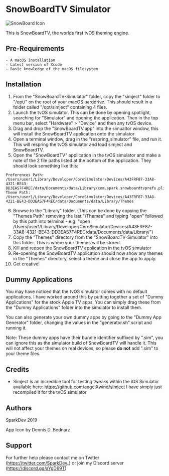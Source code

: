 # SnowBoardTV Simulator

![SnowBoard Icon](https://i.imgur.com/du1jZL7.png)

This is SnowBoardTV, the worlds first tvOS theming engine.

## Pre-Requirements
```
- A macOS Installation
- Latest version of Xcode
- Basic knowledge of the macOS filesystem
```

## Installation
1. From the "SnowBoardTV-Simulator" folder, copy the "simject" folder to "/opt/" on the root of your macOS harddrive. This should result in a folder called "/opt/simject" containing 4 files.
2. Launch the tvOS simulator. This can be done by opening spotlight, searching for "Simulator" and opening the application. Then in the top menu bar, select "Hardware" > "Device" and then any tvOS device.
3. Drag and drop the "SnowBoardTV.app" into the simualtor window, this will install the SnowBoardTV application onto the simulator
4. Open a terminal window, drag in the "respring_simulator" file, and run it. This will respring the tvOS simulator and load simject and SnowBoardTV.
5. Open the "SnowBoardTV" application in the tvOS simulator and make a note of the 2 file paths listed at the bottom of the application. They should look something like this:

```
Preferences Path: /Users/user1/Library/Developer/CoreSimulator/Devices/A43FRF87-33A8-4321-BE43-DD3EAS7F4REC/data/Documents/data/Library/com.spark.snowboardtvprefs.plist
Theme Path: /Users/user1/Library/Developer/CoreSimulator/Devices/A43FRF87-33A8-4321-BE43-DD3EAS7F4REC/data/Documents/data/Library/Themes
```

6. Browse to the "Library" folder. (This can be done by copying the "Themes Path" removing the last "/Themes" and typing "open" followed by this path into terminal - e.g. "open /Users/user1/Library/Developer/CoreSimulator/Devices/A43FRF87-33A8-4321-BE43-DD3EAS7F4REC/data/Documents/data/Library/")
7. Copy the "Themes" directory from the "SnowBoardTV-Simulator" into this folder. This is where your themes will be stored.
8. Kill and reopen the SnowBoardTV application in the tvOS simulator
9. Re-opening the SnowBoardTV application should now show any themes in the "Themes" directory, select a theme and close the app to apply.
10. Get creative!

## Dummy Applications
You may have noticed that the tvOS simulator comes with no default applications. I have worked around this by putting together a set of "Dummy Applications" for the stock Apple TV apps. You can simply drag these from the "Dummy Applications" folder into the simulator to install them.

You can also generate your own dummy apps by going to the "Dummy App Generator" folder, changing the values in the "generator.sh" script and running it.

Note: These dummy apps have their bundle identifier suffixed by ".sim", you can ignore this as the simulator build of SnowBoardTV will handle it. This will not affect your themes on real devices, so please **do not** add ".sim" to your theme files.

## Credits
- Simject is an incredible tool for testing tweaks within the iOS Simulator available here: https://github.com/angelXwind/simject I have simply just recompiled it for the tvOS simulator

## Authors
SparkDev 2019

App Icon by Dennis D. Bednarz

## Support
For further help please contact me on Twitter (https://twitter.com/SparkDev_) or join my Discord server (https://discord.gg/aYgD69T)